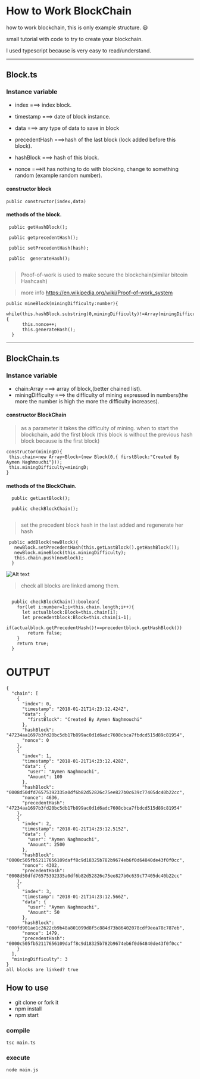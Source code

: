 # How to Work BlockChain  
how to work blockchain, this is only example structure. :smiley:

small tutorial with code to try to create your blockchain.

I used typescript because is very easy to read/understand.

-----------------------------------------------------------------------------------------------------

## Block.ts

### Instance variable
- index ===> index block.

- timestamp ===> date of block instance.

- data ===> any type of  data to save in block

- precedentHash ===>hash of the last block (lock added before this block).

- hashBlock ===> hash of this block.

- nonce ===>it has nothing to do with blocking, change to something random (example random number).


#### constructor block
```
public constructor(index,data)
```

#### methods of the block.
```
 public getHashBlock();
 
 public getprecedentHash();

 public setPrecedentHash(hash);
 
 public  generateHash();
 
```

> Proof-of-work  is used to  make secure the blockchain(similar bitcoin Hashcash)

> more info https://en.wikipedia.org/wiki/Proof-of-work_system
```
public mineBlock(miningDifficulty:number){
    while(this.hashBlock.substring(0,miningDifficulty)!=Array(miningDifficulty+1).join('0')){
      this.nonce++;
      this.generateHash();
  }
```

-----------------------------------------------------------------------------------------------------------
## BlockChain.ts
### Instance variable
- chain:Array<Block> ===>  array of block,(better chained list).
- miningDifficulty ===> the difficulty of mining expressed in numbers(the more the number is high the more the difficulty increases).
 
 #### constructor BlockChain
 > as a parameter it takes the difficulty of mining. 
 > when to start the blockchain, add the first block (this block is without the previous hash block because is the first block)
  ```
 constructor(miningD){
   this.chain=new Array<Block>(new Block(0,{ firstBlock:"Created By Aymen Naghmouchi"}));
   this.miningDifficulty=miningD;
 }
 ```
 
 #### methods of the BlockChain.
```
  public getLastBlock();
  
  public checkBlockChain();
  
```

> set the precedent block hash in the last added and regenerate her hash
```
 public addBlock(newBlock){
   newBlock.setPrecedentHash(this.getLastBlock().getHashBlock());
   newBlock.mineBlock(this.miningDifficulty);
   this.chain.push(newBlock);
  }
```
![Alt text](https://raw.githubusercontent.com/aymen94/simple-Blockchain/master/blockchain-aymen%20.jpg?raw=true "Blockchain")


> check all blocks are linked among them.
```

  public checkBlockChain():boolean{
    for(let i:number=1;i<this.chain.length;i++){
      let actualblock:Block=this.chain[i];
      let precedentblock:Block=this.chain[i-1];
      if(actualblock.getPrecedentHash()!==precedentblock.getHashBlock())
        return false;
    }
    return true;
  }
```

# OUTPUT
```
{
  "chain": [
    {
      "index": 0,
      "timestamp": "2018-01-21T14:23:12.424Z",
      "data": {
        "firstBlock": "Created By Aymen Naghmouchi"
      },
      "hashBlock": "47234aa1697b3fd20bc5db17b899ac0d1d6adc7608cbca7fbdcd515d89c81954",
      "nonce": 0
    },
    {
      "index": 1,
      "timestamp": "2018-01-21T14:23:12.428Z",
      "data": {
        "user": "Aymen Naghmouchi",
        "Amount": 100
      },
      "hashBlock": "0008d50dfd76575392335a0df6b82d52826c75ee827b0c639c77405dc40b22cc",
      "nonce": 4636,
      "precedentHash": "47234aa1697b3fd20bc5db17b899ac0d1d6adc7608cbca7fbdcd515d89c81954"
    },
    {
      "index": 2,
      "timestamp": "2018-01-21T14:23:12.515Z",
      "data": {
        "user": "Aymen Naghmouchi",
        "Amount": 2500
      },
      "hashBlock": "0000c505fb52117656109daff8c9d18325b782b9674eb6f0d64840de43f0f0cc",
      "nonce": 4302,
      "precedentHash": "0008d50dfd76575392335a0df6b82d52826c75ee827b0c639c77405dc40b22cc"
    },
    {
      "index": 3,
      "timestamp": "2018-01-21T14:23:12.566Z",
      "data": {
        "user": "Aymen Naghmouchi",
        "Amount": 50
      },
      "hashBlock": "000fd901ae1c2622cb9b48a801099d8f5c884d73b86402078cdf9eea78c787eb",
      "nonce": 1479,
      "precedentHash": "0000c505fb52117656109daff8c9d18325b782b9674eb6f0d64840de43f0f0cc"
    }
  ],
  "miningDifficulty": 3
}
all blocks are linked? true
```



## How to use
* git clone or fork it
* npm install
* npm start

### compile
```
tsc main.ts
```
### execute
```
node main.js
```
